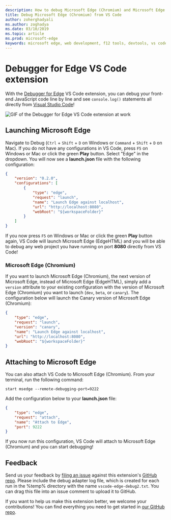 ```yaml
---
description: How to debug Microsoft Edge (Chromium) and Microsoft Edge (EdgeHTML) from VS Code
title: Debug Microsoft Edge (Chromium) from VS Code
author: zoherghadyali
ms.author: zoghadya
ms.date: 03/10/2019
ms.topic: article
ms.prod: microsoft-edge
keywords: microsoft edge, web development, f12 tools, devtools, vs code, visual studio code, debugger
---
```


# Debugger for Edge VS Code extension

With the [Debugger for Edge](https://marketplace.visualstudio.com/items?itemName=msjsdiag.debugger-for-edge) VS Code extension, you can debug your front-end JavaScript code line by line and see `console.log()` statements all directly from [Visual Studio Code](https://code.visualstudio.com/)!

![GIF of the Debugger for Edge VS Code extension at work](./media/debugger-for-edge.gif)

## Launching Microsoft Edge

Navigate to Debug (`Ctrl` + `Shift` + `D` on Windows or `Command` + `Shift` + `D` on Mac). If you do not have any configurations in VS Code, press `F5` on Windows or Mac or click the green **Play** button. Select "Edge" in the dropdown. You will now see a **launch.json** file with the following configuration:

```json
{
    "version": "0.2.0",
    "configurations": [
        {
            "type": "edge",
            "request": "launch",
            "name": "Launch Edge against localhost",
            "url": "http://localhost:8080",
            "webRoot": "${workspaceFolder}"
        }
    ]
}
```

If you now press `F5` on Windows or Mac or click the green **Play** button again, VS Code will launch Microsoft Edge (EdgeHTML) and you will be able to debug any web project you have running on port **8080** directly from VS Code!

### Microsoft Edge (Chromium)

If you want to launch Microsoft Edge (Chromium), the next version of Microsoft Edge, instead of Microsoft Edge (EdgeHTML), simply add a `version` attribute to your existing configuration with the version of Microsoft Edge (Chromium) you want to launch (`dev`, `beta`, or `canary`). The configuration below will launch the Canary version of Microsoft Edge (Chromium):

```json
{
    "type": "edge",
    "request": "launch",
    "version": "canary",
    "name": "Launch Edge against localhost",
    "url": "http://localhost:8080",
    "webRoot": "${workspaceFolder}"
}
```

## Attaching to Microsoft Edge

You can also attach VS Code to Microsoft Edge (Chromium). From your terminal, run the following command:

`start msedge --remote-debugging-port=9222`

Add the configuration below to your **launch.json** file:

```json
{
    "type": "edge",
    "request": "attach",
    "name": "Attach to Edge",
    "port": 9222
}
```

If you now run this configuration, VS Code will attach to Microsoft Edge (Chromium) and you can start debugging!

## Feedback

Send us your feedback by [filing an issue](https://github.com/Microsoft/vscode-edge-debug2/issues/new) against this extension's [GitHub repo](https://github.com/Microsoft/vscode-edge-debug2). Please include the debug adapter log file, which is created for each run in the %temp% directory with the name `vscode-edge-debug2.txt`. You can drag this file into an issue comment to upload it to GitHub.

If you want to help us make this extension better, we welcome your contributions! You can find everything you need to get started in [our GitHub repo](https://github.com/Microsoft/vscode-edge-debug2).